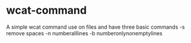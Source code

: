 # wcat-command
A simple wcat command use on files and have three basic commands
-s remove spaces
-n numberalllines
-b numberonlynonemptylines
